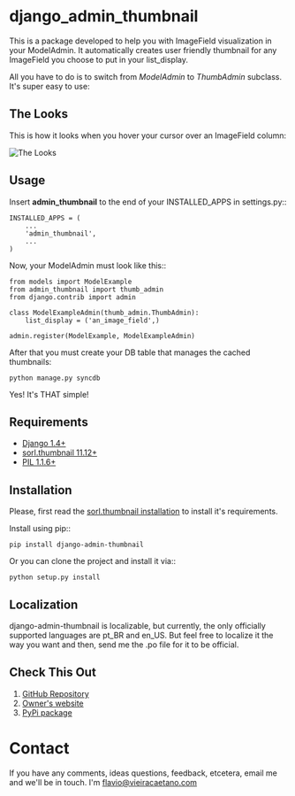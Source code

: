 django_admin_thumbnail
======================
This is a package developed to help you with ImageField visualization in your ModelAdmin. It automatically creates user friendly thumbnail for any ImageField you choose to put in your list_display.

All you have to do is to switch from *ModelAdmin* to *ThumbAdmin* subclass. It's super easy to use: 

The Looks
---------
This is how it looks when you hover your cursor over an ImageField column:

![The Looks](https://raw.github.com/fjcaetano/django-admin-thumbnail/master/thumb_image.png)

Usage
-----

Insert **admin_thumbnail** to the end of your INSTALLED_APPS in settings.py::

    INSTALLED_APPS = (
        ...
        'admin_thumbnail',
        ...
    )

Now, your ModelAdmin must look like this::

    from models import ModelExample
    from admin_thumbnail import thumb_admin
    from django.contrib import admin

    class ModelExampleAdmin(thumb_admin.ThumbAdmin):
        list_display = ('an_image_field',)

    admin.register(ModelExample, ModelExampleAdmin)
    
After that you must create your DB table that manages the cached thumbnails:

    python manage.py syncdb

Yes! It's THAT simple!

Requirements
------------
* [Django 1.4+](http://pypi.python.org/pypi/Django/1.4)
* [sorl.thumbnail 11.12+](http://pypi.python.org/pypi/sorl-thumbnail/11.12)
* [PIL 1.1.6+](http://pypi.python.org/pypi/PIL/1.1.6)

Installation
------------
Please, first read the [sorl.thumbnail installation](http://sorl-thumbnail.readthedocs.org/en/latest/) to install it's requirements.

Install using pip::

    pip install django-admin-thumbnail
    
Or you can clone the project and install it via::

    python setup.py install
    
Localization
------------
django-admin-thumbnail is localizable, but currently, the only officially supported languages are pt_BR and en_US. But feel free to localize it the way you want and then, send me the .po file for it to be official.

Check This Out
--------------
1. [GitHub Repository](https://github.com/fjcaetano/django_admin_thumbnail)
2. [Owner's website](http://flaviocaetano.com)
3. [PyPi package](http://pypi.python.org/pypi/django_admin_thumbnail/0.1)


Contact
==============
If you have any comments, ideas questions, feedback, etcetera, email me and we'll be in touch. I'm [flavio@vieiracaetano.com](mailto:flavio@vieiracaetano.com)
